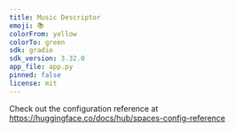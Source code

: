 ```yaml
---
title: Music Descriptor
emoji: 📚
colorFrom: yellow
colorTo: green
sdk: gradio
sdk_version: 3.32.0
app_file: app.py
pinned: false
license: mit
---
```


Check out the configuration reference at https://huggingface.co/docs/hub/spaces-config-reference
